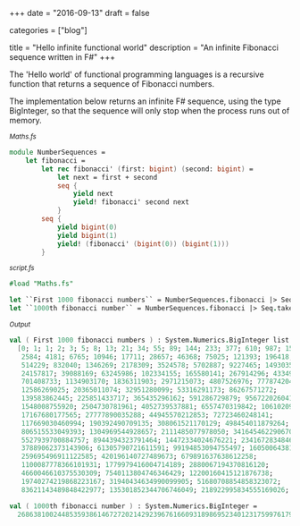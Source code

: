 +++
date = "2016-09-13"
draft = false

categories = ["blog"]

title = "Hello infinite functional world"
description = "An infinite Fibonacci sequence written in F#"
+++

The 'Hello world' of functional programming languages is a recursive function that returns a sequence of Fibonacci numbers.

The implementation below returns an infinite F# sequence, using the type BigInteger, so that the sequence will only stop when the process runs out of memory. 

<sub>*Maths.fs*</sub>

``` fsharp
module NumberSequences = 
    let fibonacci =
        let rec fibonacci' (first: bigint) (second: bigint) =
            let next = first + second
            seq { 
                yield next
                yield! fibonacci' second next
            }
        seq {
            yield bigint(0)
            yield bigint(1)
            yield! (fibonacci' (bigint(0)) (bigint(1)))
        }
```

<sub>*script.fs*</sub>

``` fsharp
#load "Maths.fs"

let ``First 1000 fibonacci numbers`` = NumberSequences.fibonacci |> Seq.take 1000 |> Seq.toList
let ``1000th fibonacci number`` = NumberSequences.fibonacci |> Seq.take 1000 |> Seq.last
```

<sub>*Output*</sub>

``` fsharp
val ( First 1000 fibonacci numbers ) : System.Numerics.BigInteger list =
  [0; 1; 1; 2; 3; 5; 8; 13; 21; 34; 55; 89; 144; 233; 377; 610; 987; 1597;
   2584; 4181; 6765; 10946; 17711; 28657; 46368; 75025; 121393; 196418; 317811;
   514229; 832040; 1346269; 2178309; 3524578; 5702887; 9227465; 14930352;
   24157817; 39088169; 63245986; 102334155; 165580141; 267914296; 433494437;
   701408733; 1134903170; 1836311903; 2971215073; 4807526976; 7778742049;
   12586269025; 20365011074; 32951280099; 53316291173; 86267571272;
   139583862445; 225851433717; 365435296162; 591286729879; 956722026041;
   1548008755920; 2504730781961; 4052739537881; 6557470319842; 10610209857723;
   17167680177565; 27777890035288; 44945570212853; 72723460248141;
   117669030460994; 190392490709135; 308061521170129; 498454011879264;
   806515533049393; 1304969544928657; 2111485077978050; 3416454622906707;
   5527939700884757; 8944394323791464; 14472334024676221; 23416728348467685;
   37889062373143906; 61305790721611591; 99194853094755497; 160500643816367088;
   259695496911122585; 420196140727489673; 679891637638612258;
   1100087778366101931; 1779979416004714189; 2880067194370816120;
   4660046610375530309; 7540113804746346429; 12200160415121876738;
   19740274219868223167; 31940434634990099905; 51680708854858323072;
   83621143489848422977; 135301852344706746049; 218922995834555169026; ...]

val ( 1000th fibonacci number ) : System.Numerics.BigInteger =
  26863810024485359386146727202142923967616609318986952340123175997617981700247881689338369654483356564191827856161443356312976673642210350324634850410377680367334151172899169723197082763985615764450078474174626
```